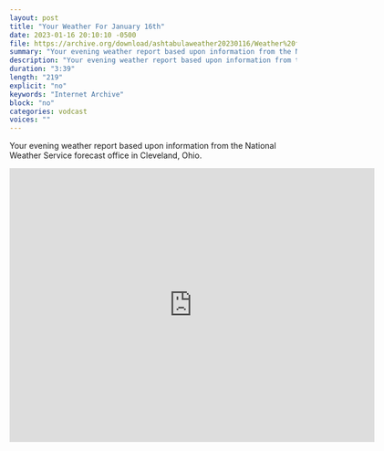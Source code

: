```yaml
---
layout: post
title: "Your Weather For January 16th"
date: 2023-01-16 20:10:10 -0500
file: https://archive.org/download/ashtabulaweather20230116/Weather%20for%20January%2016%2C%202023.mp4
summary: "Your evening weather report based upon information from the National Weather Service"
description: "Your evening weather report based upon information from the National Weather Service"
duration: "3:39"
length: "219"
explicit: "no" 
keywords: "Internet Archive"
block: "no" 
categories: vodcast
voices: ""
---
```


Your evening weather report based upon information from the National Weather Service forecast office in Cleveland, Ohio.

<iframe src="https://archive.org/embed/ashtabulaweather20230116" width="640" height="480" frameborder="0" webkitallowfullscreen="true" mozallowfullscreen="true" allowfullscreen></iframe>
